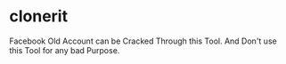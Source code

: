 # clonerit
Facebook Old Account can be Cracked Through this Tool. And Don't use this Tool for any bad Purpose. 
